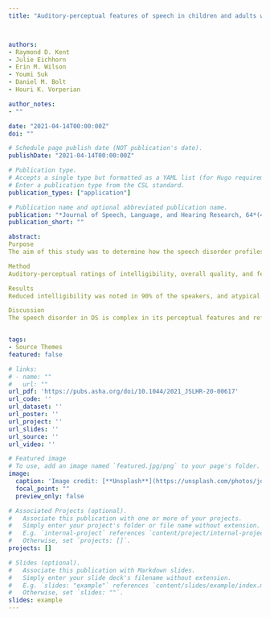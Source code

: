 ```yaml
---
title: "Auditory-perceptual features of speech in children and adults with Down syndrome: a speech profile analysis"



authors:
- Raymond D. Kent 
- Julie Eichhorn
- Erin M. Wilson
- Youmi Suk
- Daniel M. Bolt 
- Houri K. Vorperian

author_notes:
- ""

date: "2021-04-14T00:00:00Z"
doi: ""

# Schedule page publish date (NOT publication's date).
publishDate: "2021-04-14T00:00:00Z"

# Publication type.
# Accepts a single type but formatted as a YAML list (for Hugo requirements).
# Enter a publication type from the CSL standard.
publication_types: ["application"]

# Publication name and optional abbreviated publication name.
publication: "*Journal of Speech, Language, and Hearing Research, 64*(4)"
publication_short: ""

abstract: 
Purpose 
The aim of this study was to determine how the speech disorder profiles in Down syndrome (DS) relate to reduced intelligibility, atypical overall quality, and impairments in the subsystems of speech production (phonation, articulation, resonance, and prosody).

Method 
Auditory-perceptual ratings of intelligibility, overall quality, and features associated with the subsystems of speech production were obtained from recordings of 79 children and adults with DS. Ratings were made for sustained vowels (62 of 79 speakers) and short sentences (79 speakers). The data were analyzed to determine the severity of the affected features in each speaking task and to detect patterns in the group data by means of principal components analysis.

Results 
Reduced intelligibility was noted in 90% of the speakers, and atypical overall speech quality was noted in 100%. Affected speech features were distributed across the speech production subsystems. Principal components analysis revealed four components each for the vowel and sentence tasks, showing that individuals with DS are not homogeneous in the features of their speech disorder.

Discussion 
The speech disorder in DS is complex in its perceptual features and reflects impairments across the subsystems of speech production, but the pattern is not uniform across individuals, indicating that attention must be given to individual variation in designing treatments.


tags:
- Source Themes
featured: false

# links:
# - name: ""
#   url: ""
url_pdf: 'https://pubs.asha.org/doi/10.1044/2021_JSLHR-20-00617'
url_code: ''
url_dataset: ''
url_poster: ''
url_project: ''
url_slides: ''
url_source: ''
url_video: ''

# Featured image
# To use, add an image named `featured.jpg/png` to your page's folder. 
image:
  caption: 'Image credit: [**Unsplash**](https://unsplash.com/photos/jdD8gXaTZsc)'
  focal_point: ""
  preview_only: false

# Associated Projects (optional).
#   Associate this publication with one or more of your projects.
#   Simply enter your project's folder or file name without extension.
#   E.g. `internal-project` references `content/project/internal-project/index.md`.
#   Otherwise, set `projects: []`.
projects: []

# Slides (optional).
#   Associate this publication with Markdown slides.
#   Simply enter your slide deck's filename without extension.
#   E.g. `slides: "example"` references `content/slides/example/index.md`.
#   Otherwise, set `slides: ""`.
slides: example
---
```


